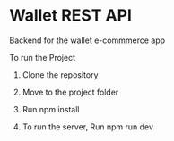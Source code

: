 # Wallet REST API
Backend for the wallet e-commmerce app

To run the Project

1. Clone the repository

2. Move to the project folder

3. Run npm install

4. To run the server, Run npm run dev
